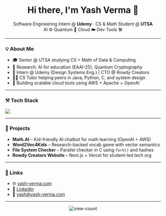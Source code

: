 <h1 align="center">Hi there, I'm Yash Verma 👋</h1>

<p align="center">
  Software Engineering Intern @ <b>Udemy</b> · CS & Math Student @ <b>UTSA</b><br>
  AI ⚙️ Quantum 🔐 Cloud ☁️ Dev Tools 🛠️
</p>

---

### 💡 About Me

- 🎓 Senior @ UTSA studying CS + Math of Data & Computing  
- 🧠 Research: AI for education (EAAI-25), Quantum Cryptography  
- 🔨 Intern @ Udemy (Design Systems Eng.) | CTO @ Rowdy Creators  
- 🧑‍🏫 CS Tutor helping peers in Java, Python, C, and system design  
- 🌱 Building scalable cloud tools using AWS + Apache + OpenAI  

---

### ⚒️ Tech Stack

<p align="left">
  <img src="https://skillicons.dev/icons?i=python,java,c,react,nextjs,ts,js,aws,docker,linux,git,figma,openai,firebase" />
</p>

---

### 📌 Projects

- **Math.AI** – Kid-friendly AI chatbot for math learning (OpenAI + AWS)  
- **Word2Vec4Kids** – Research-backed vocab game with vector semantics  
- **File System Checker** – Parallel checker in C using `fork()` and hashes  
- **Rowdy Creators Website** – Next.js + Vercel for student-led tech org  

---

### 🔗 Links

- 🌐 [yash-verma.com](https://yash-verma.com)  
- 💼 [LinkedIn](https://linkedin.com/in/yashverma-cs)  
- 📩 yash@yash-verma.com

---

<p align="center">
  <img src="https://komarev.com/ghpvc/?username=yash-yv-verma&label=Profile+Views" alt="view-count" />
</p>

